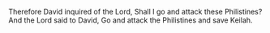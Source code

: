 Therefore David inquired of the Lord, Shall I go and attack these Philistines? And the Lord said to David, Go and attack the Philistines and save Keilah.
